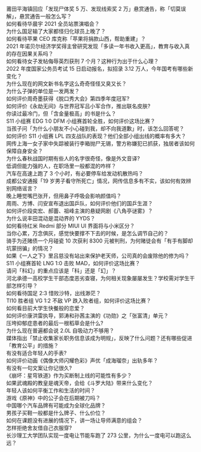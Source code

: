莆田平海镇回应「发现尸体奖 5 万、发现线索奖 2 万」悬赏通告，称「切莫误解」，悬赏通告一般怎么写？  
如何看待华晨宇 2021 全员站票演唱会？  
为什么国足输了大家都怪归化球员上晚了？  
如何看待苹果 CEO 库克称「苹果将捐款山西，帮助重建」？  
2021 年诺贝尔经济学奖得主曾研究发现「多读一年书收入更高」，教育与收入真的存在因果关系吗？  
如何看待女子发帖侮辱英烈获刑 7 个月？这种行为出于什么心理？  
2022 年度国家公务员考试 15 日启动报名，拟招录 3.12 万人，今年国考有哪些新变化？  
为什么现在的网文新书名字这么奇奇怪怪又臭又长？  
为什么子弹的单位是一发两发？  
如何评价周奇墨获得《脱口秀大会》第四季年度冠军?  
如何评价《永劫无间》与世界冠军吕小军合作，推出联名皮肤?  
你读过最冷门，但「含金量极高」的书是什么？  
S11 小组赛 EDG 1:0 DFM 小组赛首轮全胜，如何评价这场比赛？  
当孩子问「为什么小朋友不小心碰到我，却不向我道歉」时，该怎么回答呢？  
如何评价 S11 小组赛 LPL 四支战队的表现？他们全部小组出线的概率有多大？  
网传上海一女子家中失踪被装行李箱抛尸无锡，警方称嫌犯已抓获，独居者该如何保障自身安全？  
为什么春秋战国时期有些人的名字很奇怪，像是外文音译?  
低调但能力强的人，在职场里一般都混的咋样？  
汽车在高速上跑了 3 个小时，有必要停车给发动机散热吗？  
成都公安通报「19 岁男子看守所死亡」情况，网传信息多有不实，该如何有效辨别网络谣言？  
晚上睡觉嘴巴张开，但用鼻子呼吸会影响颜值吗？  
周雨、方博、闫安宣布退出国乒队，如何评价他们的国乒生涯？  
如何评价段奕宏、郝蕾、祖峰主演的悬疑网剧《八角亭谜雾》？  
为什么说丰田混动是混动界的 YYDS？  
如何看待红米 Redmi 部分 MIUI UI 界面将与小米区分？  
当你心累，万念俱灰，感觉快要撑不下去的时候，是怎么调节自己的？  
骑手为还赌债一个月碰瓷 10 次获利 8300 元被判刑，为何赌徒会有「有手有脚却坑蒙拐骗」的情况？  
如果《一人之下》里吕慈没有站出来保护老天师，公司真的会废除他的修为吗？  
S11 小组赛首轮 LNG 1:0 击败 MAD，如何评价这场比赛？  
请问「科幻」的重点应该是「科」还是「幻」？  
河北承德一高校学生干部态度恶劣查寝，为何相关现象屡屡发生？学校需对学生干部怎样引导？  
如何看待国足 2:3 惜败沙特，出线渺茫？  
TI10 胜者组 VG 1:2 不敌 VP 跌入败者组，如何评价这场比赛？  
如何看目前大学生快餐般的恋爱？  
如何评价康洪雷执导，郭涛和孙茜主演的《功勋》之「张富清」单元？  
压垮抑郁症患者的最后一根稻草会是什么?  
为什么现在普遍都会说 2.0L 自吸动力不够用？  
媒体指出「禁止收集家长职务信息该成为明规」，反映了什么问题？还有哪些促进「教育公平」的措施？  
有没有适合年轻人的手表?  
如何评价动画《偶像大师闪耀色彩》声优「成海瑠奈」出轨多年？  
有没有一句文案让你记很久?  
《崩坏：星穹铁道》作为买断制上线的可能性有多少？  
如果武魂殿的教皇是魂天帝，会给《斗罗大陆》带来什么变化？  
年轻人该如何平衡工作和生活的时间？  
游戏《原神》中的公子会在后期被刀吗？  
中国哪个汽车品牌有可能成为全球化品牌？  
男孩子买鞋一般都是什么牌子、什么价位？  
如何在课题没有进展的情况下，讲一场让导师满意的组会？  
怎样拒绝舍友借自己衣服穿?  
长沙理工大学团队实现一度电让节能车跑了 273 公里，为什么一度电可以跑这么远？  
